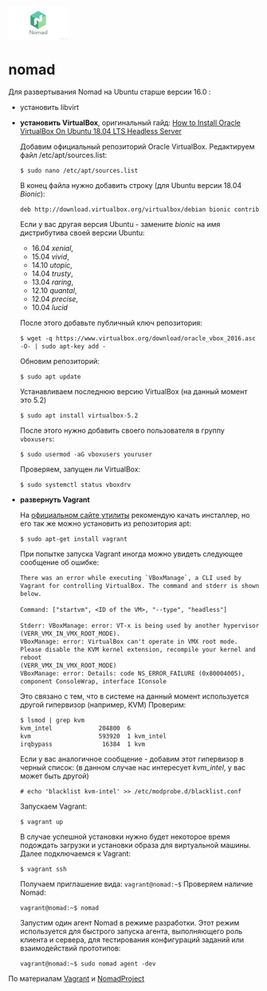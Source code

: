 ![](nomad.jpg)

# nomad
Для развертывания Nomad на Ubuntu старше версии 16.0 :

- установить libvirt
- **установить VirtualBox**, оригинальный гайд:
  [How to Install Oracle VirtualBox On Ubuntu 18.04 LTS Headless Server](https://www.ostechnix.com/install-oracle-virtualbox-ubuntu-16-04-headless-server/)
  
    Добавим официальный репозиторий Oracle VirtualBox. Редактируем файл /etc/apt/sources.list:
    ```
    $ sudo nano /etc/apt/sources.list
    ```
    В конец файла нужно добавить строку (для Ubuntu версии 18.04 *Bionic*):
    ```
    deb http://download.virtualbox.org/virtualbox/debian bionic contrib
    ```
    Если у вас другая версия Ubuntu - замените *bionic* на имя дистрибутива своей версии Ubuntu: 
    - 16.04 *xenial*, 
    - 15.04 *vivid*, 
    - 14.10 *utopic*, 
    - 14.04 *trusty*, 
    - 13.04 *raring*, 
    - 12.10 *quantal*, 
    - 12.04 *precise*, 
    - 10.04 *lucid*
    
    После этого добавьте публичный ключ репозитория: 
    ```
    $ wget -q https://www.virtualbox.org/download/oracle_vbox_2016.asc -O- | sudo apt-key add -
    ```
    Обновим репозиторий:
    ```
    $ sudo apt update
    ```
    Устанавливаем последнюю версию VirtualBox (на данный момент это 5.2)
    ```
    $ sudo apt install virtualbox-5.2
    ```
    После этого нужно добавить своего пользователя в группу `vboxusers`:
    ```
    $ sudo usermod -aG vboxusers youruser
    ```
    Проверяем, запущен ли VirtualBox:
    ```
    $ sudo systemctl status vboxdrv
    ```

- **развернуть Vagrant**
    
    На [официальном сайте утилиты](https://www.vagrantup.com/docs/installation/) рекомендую качать инсталлер, но его так же можно установить из репозитория apt:
    ```
    $ sudo apt-get install vagrant
    ```
    При попытке запуска Vagrant иногда можно увидеть следующее сообщение об ошибке:
    ```
    There was an error while executing `VBoxManage`, a CLI used by Vagrant for controlling VirtualBox. The command and stderr is shown below.
    
    Command: ["startvm", <ID of the VM>, "--type", "headless"]

    Stderr: VBoxManage: error: VT-x is being used by another hypervisor (VERR_VMX_IN_VMX_ROOT_MODE).
    VBoxManage: error: VirtualBox can't operate in VMX root mode. Please disable the KVM kernel extension, recompile your kernel and reboot
    (VERR_VMX_IN_VMX_ROOT_MODE)
    VBoxManage: error: Details: code NS_ERROR_FAILURE (0x80004005), component ConsoleWrap, interface IConsole
    ```
    Это связано с тем, что в системе на данный момент используется другой гипервизор (например, KVM)
    Проверим:
    ```
    $ lsmod | grep kvm
    kvm_intel             204800  6
    kvm                   593920  1 kvm_intel
    irqbypass              16384  1 kvm
    ```
    Если у вас аналогичное сообщение - добавим этот гипервизор в черный список:
    (в данном случае нас интересует *kvm_intel*, у вас может быть другой)
    ```
    # echo 'blacklist kvm-intel' >> /etc/modprobe.d/blacklist.conf
    ```
    Запускаем Vagrant: 
    ```
    $ vagrant up
    ```
    В случае успешной установки нужно будет некоторое время подождать загрузки и установки образа для виртуальной машины.
    Далее подключаемся к Vagrant:
    ```
    $ vagrant ssh
    ```
    Получаем приглашение вида:
    `vagrant@nomad:~$`
    Проверяем наличие Nomad:
    ```
    vagrant@nomad:~$ nomad
    ```
    Запустим один агент Nomad в режиме разработки. Этот режим используется для быстрого запуска агента, выполняющего роль клиента и сервера, для тестирования конфигураций заданий или взаимодействий прототипов:
    ```
    vagrant@nomad:~$ sudo nomad agent -dev
    ```
    
По материалам [Vagrant](https://www.vagrantup.com/docs/installation/) и [NomadProject](https://www.nomadproject.io/intro/getting-started/jobs.html)
